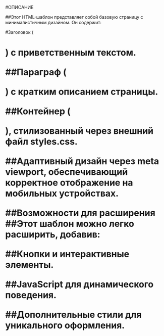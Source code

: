 #ОПИСАНИЕ 


##Этот HTML-шаблон представляет собой базовую страницу с минималистичным дизайном. Он содержит:

#Заголовок (<h1>) с приветственным текстом.

##Параграф (<p>) с кратким описанием страницы.

##Контейнер (<div class="container">), стилизованный через внешний файл styles.css.

##Адаптивный дизайн через meta viewport, обеспечивающий корректное отображение на мобильных устройствах.

##Возможности для расширения
##Этот шаблон можно легко расширить, добавив:

##Кнопки и интерактивные элементы.

##JavaScript для динамического поведения.

##Дополнительные стили для уникального оформления.
